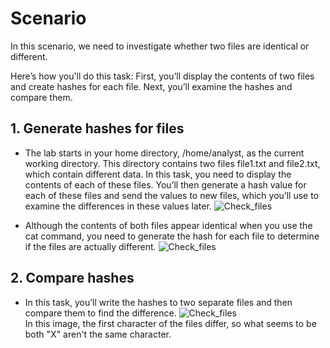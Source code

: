 # Scenario
In this scenario, we need to investigate whether two files are identical or different.

Here’s how you'll do this task: First, you’ll display the contents of two files and create hashes for each file. Next, you’ll examine the hashes and compare them.

## 1. Generate hashes for files
- The lab starts in your home directory, /home/analyst, as the current working directory. This directory contains two files file1.txt and file2.txt, which contain different data. In this task, you need to display the contents of each of these files. You’ll then generate a hash value for each of these files and send the values to new files, which you’ll use to examine the differences in these values later.
![Check_files](https://github.com/Cr1msonPho3nix/Asset_Management/blob/main/img/Creating%Hash%values/1.1_Check_files.PNG)<br>

- Although the contents of both files appear identical when you use the cat command, you need to generate the hash for each file to determine if the files are actually different.
![Check_files](https://github.com/Cr1msonPho3nix/Asset_Management/blob/main/img/Creating%Hash%values/1.2_Hashing_files.PNG)<br>

## 2. Compare hashes
- In this task, you’ll write the hashes to two separate files and then compare them to find the difference.
![Check_files](https://github.com/Cr1msonPho3nix/Asset_Management/blob/main/img/Creating%Hash%values/2.1_Comparing_hashes.PNG)<br>
In this image, the first character of the files differ, so what seems to be both "X" aren't the same character.
